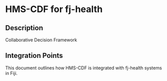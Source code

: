 # HMS-CDF for fj-health

## Description

Collaborative Decision Framework

## Integration Points

This document outlines how HMS-CDF is integrated with fj-health systems in Fiji.
